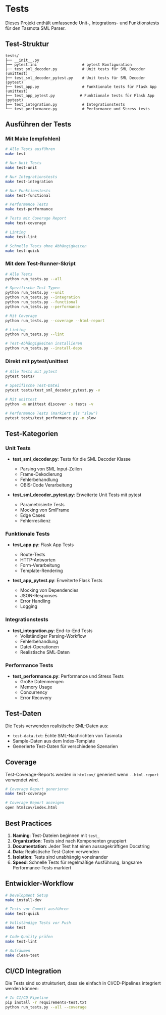# Tests

Dieses Projekt enthält umfassende Unit-, Integrations- und Funktionstests für den Tasmota SML Parser.

## Test-Struktur

```
tests/
├── __init__.py
├── pytest.ini                    # pytest Konfiguration
├── test_sml_decoder.py           # Unit tests für SML Decoder (unittest)
├── test_sml_decoder_pytest.py    # Unit tests für SML Decoder (pytest)
├── test_app.py                   # Funktionale tests für Flask App (unittest)
├── test_app_pytest.py           # Funktionale tests für Flask App (pytest)
├── test_integration.py           # Integrationstests
└── test_performance.py           # Performance und Stress tests
```

## Ausführen der Tests

### Mit Make (empfohlen)

```bash
# Alle Tests ausführen
make test

# Nur Unit Tests
make test-unit

# Nur Integrationstests
make test-integration

# Nur Funktionstests
make test-functional

# Performance Tests
make test-performance

# Tests mit Coverage Report
make test-coverage

# Linting
make test-lint

# Schnelle Tests ohne Abhängigkeiten
make test-quick
```

### Mit dem Test-Runner-Skript

```bash
# Alle Tests
python run_tests.py --all

# Spezifische Test-Typen
python run_tests.py --unit
python run_tests.py --integration
python run_tests.py --functional
python run_tests.py --performance

# Mit Coverage
python run_tests.py --coverage --html-report

# Linting
python run_tests.py --lint

# Test-Abhängigkeiten installieren
python run_tests.py --install-deps
```

### Direkt mit pytest/unittest

```bash
# Alle Tests mit pytest
pytest tests/

# Spezifische Test-Datei
pytest tests/test_sml_decoder_pytest.py -v

# Mit unittest
python -m unittest discover -s tests -v

# Performance Tests (markiert als "slow")
pytest tests/test_performance.py -m slow
```

## Test-Kategorien

### Unit Tests
- **test_sml_decoder.py**: Tests für die SML Decoder Klasse
  - Parsing von SML Input-Zeilen
  - Frame-Dekodierung
  - Fehlerbehandlung
  - OBIS-Code Verarbeitung

- **test_sml_decoder_pytest.py**: Erweiterte Unit Tests mit pytest
  - Parametrisierte Tests
  - Mocking von SmlFrame
  - Edge Cases
  - Fehlerresilienz

### Funktionale Tests
- **test_app.py**: Flask App Tests
  - Route-Tests
  - HTTP-Antworten
  - Form-Verarbeitung
  - Template-Rendering

- **test_app_pytest.py**: Erweiterte Flask Tests
  - Mocking von Dependencies
  - JSON-Responses
  - Error Handling
  - Logging

### Integrationstests
- **test_integration.py**: End-to-End Tests
  - Vollständiger Parsing-Workflow
  - Fehlerbehandlung
  - Datei-Operationen
  - Realistische SML-Daten

### Performance Tests
- **test_performance.py**: Performance und Stress Tests
  - Große Datenmengen
  - Memory Usage
  - Concurrency
  - Error Recovery

## Test-Daten

Die Tests verwenden realistische SML-Daten aus:
- `test-data.txt`: Echte SML-Nachrichten von Tasmota
- Sample-Daten aus dem Index-Template
- Generierte Test-Daten für verschiedene Szenarien

## Coverage

Test-Coverage-Reports werden in `htmlcov/` generiert wenn `--html-report` verwendet wird.

```bash
# Coverage Report generieren
make test-coverage

# Coverage Report anzeigen
open htmlcov/index.html
```

## Best Practices

1. **Naming**: Test-Dateien beginnen mit `test_`
2. **Organization**: Tests sind nach Komponenten gruppiert
3. **Documentation**: Jeder Test hat einen aussagekräftigen Docstring
4. **Data**: Realistische Test-Daten verwenden
5. **Isolation**: Tests sind unabhängig voneinander
6. **Speed**: Schnelle Tests für regelmäßige Ausführung, langsame Performance-Tests markiert

## Entwickler-Workflow

```bash
# Development Setup
make install-dev

# Tests vor Commit ausführen
make test-quick

# Vollständige Tests vor Push
make test

# Code-Quality prüfen
make test-lint

# Aufräumen
make clean-test
```

## CI/CD Integration

Die Tests sind so strukturiert, dass sie einfach in CI/CD-Pipelines integriert werden können:

```bash
# In CI/CD Pipeline
pip install -r requirements-test.txt
python run_tests.py --all --coverage
```
